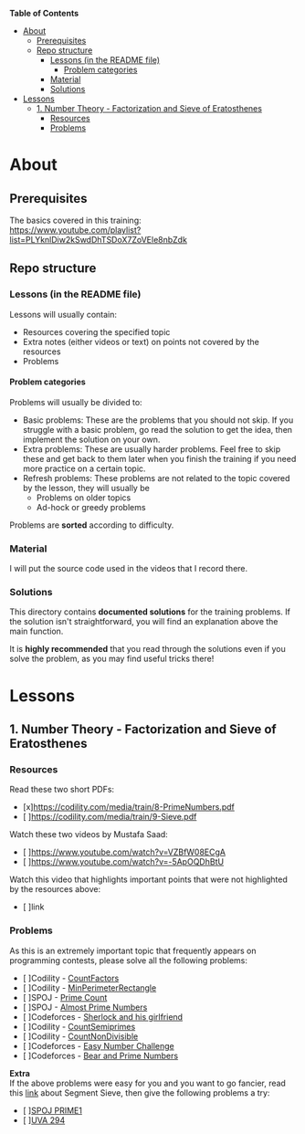 <!-- START doctoc generated TOC please keep comment here to allow auto update -->
<!-- DON'T EDIT THIS SECTION, INSTEAD RE-RUN doctoc TO UPDATE -->
**Table of Contents**

- [About](#about)
  - [Prerequisites](#prerequisites)
  - [Repo structure](#repo-structure)
    - [Lessons (in the README file)](#lessons-in-the-readme-file)
      - [Problem categories](#problem-categories)
    - [Material](#material)
    - [Solutions](#solutions)
- [Lessons](#lessons)
  - [1. Number Theory - Factorization and Sieve of Eratosthenes](#1-number-theory---factorization-and-sieve-of-eratosthenes)
    - [Resources](#resources)
    - [Problems](#problems)

<!-- END doctoc generated TOC please keep comment here to allow auto update -->

# About
## Prerequisites
The basics covered in this training:  
https://www.youtube.com/playlist?list=PLYknlDiw2kSwdDhTSDoX7ZoVEle8nbZdk

## Repo structure
### Lessons (in the README file)
Lessons will usually contain:
- Resources covering the specified topic
- Extra notes (either videos or text) on points not covered by the resources
- Problems

#### Problem categories
Problems will usually be divided to:
- Basic problems: These are the problems that you should not skip. If you struggle with a basic problem, go read the solution to get the idea, then implement the solution on your own.
- Extra problems: These are usually harder problems. Feel free to skip these and get back to them later when you finish the training if you need more practice on a certain topic.
- Refresh problems: These problems are not related to the topic covered by the lesson, they will usually be
    - Problems on older topics
    - Ad-hock or greedy problems

Problems are **sorted** according to difficulty.

### Material
I will put the source code used in the videos that I record there.

### Solutions
This directory contains **documented solutions** for the training problems. If the solution isn't straightforward, you will find an explanation above the main function.

It is **highly recommended** that you read through the solutions even if you solve the problem, as you may find useful tricks there!

# Lessons
## 1. Number Theory - Factorization and Sieve of Eratosthenes

### Resources
Read these two short PDFs:
- [x]https://codility.com/media/train/8-PrimeNumbers.pdf
- [ ]https://codility.com/media/train/9-Sieve.pdf

Watch these two videos by Mustafa Saad:
- [ ]https://www.youtube.com/watch?v=VZBfW08ECgA
- [ ]https://www.youtube.com/watch?v=-5ApOQDhBtU

Watch this video that highlights important points that were not highlighted by the resources above:  
- [ ]link

### Problems
As this is an extremely important topic that frequently appears on programming contests, please solve all the following problems:
- [ ]Codility - [CountFactors](https://app.codility.com/programmers/lessons/10-prime_and_composite_numbers/count_factors/)
- [ ]Codility - [MinPerimeterRectangle](https://app.codility.com/programmers/lessons/10-prime_and_composite_numbers/min_perimeter_rectangle/)
- [ ]SPOJ - [Prime Count](http://www.spoj.com/problems/PCOUNT/)
- [ ]SPOJ - [Almost Prime Numbers](http://www.spoj.com/problems/KPRIMES/)
- [ ]Codeforces - [Sherlock and his girlfriend](http://codeforces.com/problemset/problem/776/B)
- [ ]Codility - [CountSemiprimes](https://app.codility.com/programmers/lessons/11-sieve_of_eratosthenes/count_semiprimes/)
- [ ]Codility - [CountNonDivisible](https://app.codility.com/programmers/lessons/11-sieve_of_eratosthenes/count_non_divisible/)
- [ ]Codeforces - [Easy Number Challenge](http://codeforces.com/problemset/problem/236/B)
- [ ]Codeforces - [Bear and Prime Numbers](http://codeforces.com/problemset/problem/385/C)

**Extra**  
If the above problems were easy for you and you want to go fancier, read this [link](https://www.geeksforgeeks.org/segmented-sieve/) about Segment Sieve, then give the following problems a try:
- [ ][SPOJ PRIME1](https://www.spoj.com/problems/PRIME1/)
- [ ][UVA 294](https://uva.onlinejudge.org/index.php?option=com_onlinejudge&Itemid=8&page=show_problem&problem=230)
